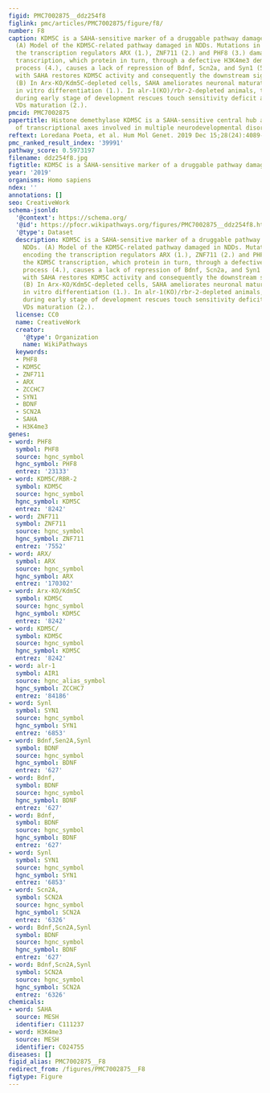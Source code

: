 ```yaml
---
figid: PMC7002875__ddz254f8
figlink: pmc/articles/PMC7002875/figure/f8/
number: F8
caption: KDM5C is a SAHA-sensitive marker of a druggable pathway damaged in NDDs.
  (A) Model of the KDM5C-related pathway damaged in NDDs. Mutations in genes encoding
  the transcription regulators ARX (1.), ZNF711 (2.) and PHF8 (3.) damage the KDM5C
  transcription, which protein in turn, through a defective H3K4me3 demethylation
  process (4.), causes a lack of repression of Bdnf, Scn2a, and Syn1 (5.). Treatment
  with SAHA restores KDM5C activity and consequently the downstream signalling (6.).
  (B) In Arx-KO/Kdm5C-depleted cells, SAHA ameliorates neuronal maturation during
  in vitro differentiation (1.). In alr-1(KO)/rbr-2-depleted animals, the SAHA exposure
  during early stage of development rescues touch sensitivity deficit and ameliorates
  VDs maturation (2.).
pmcid: PMC7002875
papertitle: Histone demethylase KDM5C is a SAHA-sensitive central hub at the crossroads
  of transcriptional axes involved in multiple neurodevelopmental disorders.
reftext: Loredana Poeta, et al. Hum Mol Genet. 2019 Dec 15;28(24):4089-4102.
pmc_ranked_result_index: '39991'
pathway_score: 0.5973197
filename: ddz254f8.jpg
figtitle: KDM5C is a SAHA-sensitive marker of a druggable pathway damaged in NDDs
year: '2019'
organisms: Homo sapiens
ndex: ''
annotations: []
seo: CreativeWork
schema-jsonld:
  '@context': https://schema.org/
  '@id': https://pfocr.wikipathways.org/figures/PMC7002875__ddz254f8.html
  '@type': Dataset
  description: KDM5C is a SAHA-sensitive marker of a druggable pathway damaged in
    NDDs. (A) Model of the KDM5C-related pathway damaged in NDDs. Mutations in genes
    encoding the transcription regulators ARX (1.), ZNF711 (2.) and PHF8 (3.) damage
    the KDM5C transcription, which protein in turn, through a defective H3K4me3 demethylation
    process (4.), causes a lack of repression of Bdnf, Scn2a, and Syn1 (5.). Treatment
    with SAHA restores KDM5C activity and consequently the downstream signalling (6.).
    (B) In Arx-KO/Kdm5C-depleted cells, SAHA ameliorates neuronal maturation during
    in vitro differentiation (1.). In alr-1(KO)/rbr-2-depleted animals, the SAHA exposure
    during early stage of development rescues touch sensitivity deficit and ameliorates
    VDs maturation (2.).
  license: CC0
  name: CreativeWork
  creator:
    '@type': Organization
    name: WikiPathways
  keywords:
  - PHF8
  - KDM5C
  - ZNF711
  - ARX
  - ZCCHC7
  - SYN1
  - BDNF
  - SCN2A
  - SAHA
  - H3K4me3
genes:
- word: PHF8
  symbol: PHF8
  source: hgnc_symbol
  hgnc_symbol: PHF8
  entrez: '23133'
- word: KDM5C/RBR-2
  symbol: KDM5C
  source: hgnc_symbol
  hgnc_symbol: KDM5C
  entrez: '8242'
- word: ZNF711
  symbol: ZNF711
  source: hgnc_symbol
  hgnc_symbol: ZNF711
  entrez: '7552'
- word: ARX/
  symbol: ARX
  source: hgnc_symbol
  hgnc_symbol: ARX
  entrez: '170302'
- word: Arx-KO/Kdm5C
  symbol: KDM5C
  source: hgnc_symbol
  hgnc_symbol: KDM5C
  entrez: '8242'
- word: KDM5C/
  symbol: KDM5C
  source: hgnc_symbol
  hgnc_symbol: KDM5C
  entrez: '8242'
- word: alr-1
  symbol: AIR1
  source: hgnc_alias_symbol
  hgnc_symbol: ZCCHC7
  entrez: '84186'
- word: Synl
  symbol: SYN1
  source: hgnc_symbol
  hgnc_symbol: SYN1
  entrez: '6853'
- word: Bdnf,Sen2A,Synl
  symbol: BDNF
  source: hgnc_symbol
  hgnc_symbol: BDNF
  entrez: '627'
- word: Bdnf,
  symbol: BDNF
  source: hgnc_symbol
  hgnc_symbol: BDNF
  entrez: '627'
- word: Bdnf,
  symbol: BDNF
  source: hgnc_symbol
  hgnc_symbol: BDNF
  entrez: '627'
- word: Synl
  symbol: SYN1
  source: hgnc_symbol
  hgnc_symbol: SYN1
  entrez: '6853'
- word: Scn2A,
  symbol: SCN2A
  source: hgnc_symbol
  hgnc_symbol: SCN2A
  entrez: '6326'
- word: Bdnf,Scn2A,Synl
  symbol: BDNF
  source: hgnc_symbol
  hgnc_symbol: BDNF
  entrez: '627'
- word: Bdnf,Scn2A,Synl
  symbol: SCN2A
  source: hgnc_symbol
  hgnc_symbol: SCN2A
  entrez: '6326'
chemicals:
- word: SAHA
  source: MESH
  identifier: C111237
- word: H3K4me3
  source: MESH
  identifier: C024755
diseases: []
figid_alias: PMC7002875__F8
redirect_from: /figures/PMC7002875__F8
figtype: Figure
---
```

